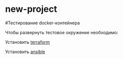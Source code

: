 # new-project
#Тестирование docker-контейнера

Чтобы развернуть тестовое окружение необходимо:

Установить [terraform](https://learn.hashicorp.com/tutorials/terraform/install-cli)

Установить [ansible](https://docs.ansible.com/ansible/latest/installation_guide/intro_installation.html)

